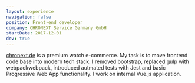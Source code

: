 ```yaml
---
layout: experience
navigation: false
position: Front-end developer
company: CHRONEXT Service Germany GmbH
startDate: 2017-12-01
dev: true
---
```


[chronext.de](https://chronext.de) is a premium watch e-commerce. My task is to move frontend code base into
modern tech stack. I removed bootstrap, replaced gulp with <span class="decorate-word">webpack</span>webpack, introduced autmated tests with <span class="decorate-word">Jest</span> and basic <span class="decorate-word">Progressive Web App</span> functionality. I work on internal Vue.js application. 